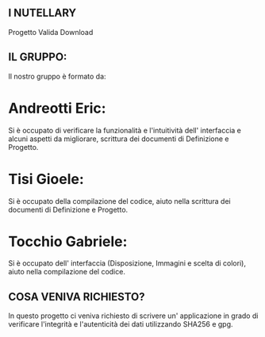 ## I NUTELLARY 
Progetto Valida Download

## IL GRUPPO:
Il nostro gruppo è formato da:

# Andreotti Eric: 

Si è occupato di verificare la funzionalità e l'intuitività dell' interfaccia e alcuni aspetti da migliorare, scrittura dei documenti di Definizione e Progetto.

# Tisi Gioele: 

Si è occupato della compilazione del codice, aiuto nella scrittura dei documenti di Definizione e Progetto.

# Tocchio Gabriele:

Si è occupato dell' interfaccia (Disposizione, Immagini e scelta di colori), aiuto nella compilazione del codice.


## COSA VENIVA RICHIESTO?

In questo progetto ci veniva richiesto di scrivere un' applicazione in grado di verificare l'integrità e l'autenticità dei dati utilizzando SHA256 e gpg.

